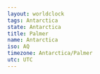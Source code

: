 ```yaml
---
layout: worldclock
tags: Antarctica
state: Antarctica
title: Palmer
name: Antarctica
iso: AQ
timezone: Antarctica/Palmer
utc: UTC
---
```


